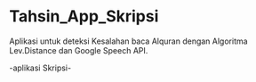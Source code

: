 # Tahsin_App_Skripsi

Aplikasi untuk deteksi Kesalahan baca Alquran dengan Algoritma Lev.Distance dan Google Speech API.

-aplikasi Skripsi-